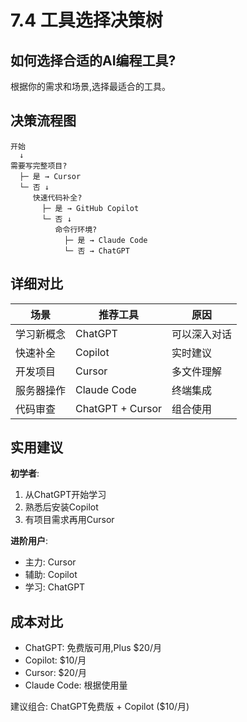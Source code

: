 # 7.4 工具选择决策树

## 如何选择合适的AI编程工具?

根据你的需求和场景,选择最适合的工具。

## 决策流程图

```
开始
  ↓
需要写完整项目?
  ├─ 是 → Cursor
  └─ 否 ↓
     快速代码补全?
       ├─ 是 → GitHub Copilot
       └─ 否 ↓
          命令行环境?
            ├─ 是 → Claude Code
            └─ 否 → ChatGPT
```

## 详细对比

| 场景 | 推荐工具 | 原因 |
|------|---------|------|
| 学习新概念 | ChatGPT | 可以深入对话 |
| 快速补全 | Copilot | 实时建议 |
| 开发项目 | Cursor | 多文件理解 |
| 服务器操作 | Claude Code | 终端集成 |
| 代码审查 | ChatGPT + Cursor | 组合使用 |

## 实用建议

**初学者**:
1. 从ChatGPT开始学习
2. 熟悉后安装Copilot
3. 有项目需求再用Cursor

**进阶用户**:
- 主力: Cursor
- 辅助: Copilot
- 学习: ChatGPT

## 成本对比

- ChatGPT: 免费版可用,Plus $20/月
- Copilot: $10/月
- Cursor: $20/月
- Claude Code: 根据使用量

建议组合: ChatGPT免费版 + Copilot ($10/月)
